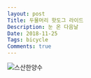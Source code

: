 ```yaml
---
layout: post
Title: 두물머리 핫도그 라이드
Description: 눈 온 다음날
Date: 2018-11-25
Tags: bicycle
Comments: true
---
```


![스산한양수](https://lh3.googleusercontent.com/ssDkBhoWNhK6EafU0m75tAeBrteflYhNBxUYP7wb2hqceXx7rCkycLGHJ2o8r65WsDxC8JWWur_BsqF6gbSDKwdIxF39NEnhGKTlsmmIeco0HDI8jQh5D-_aaETUGEDF6QRfNvl9rw=w2400 "...")
